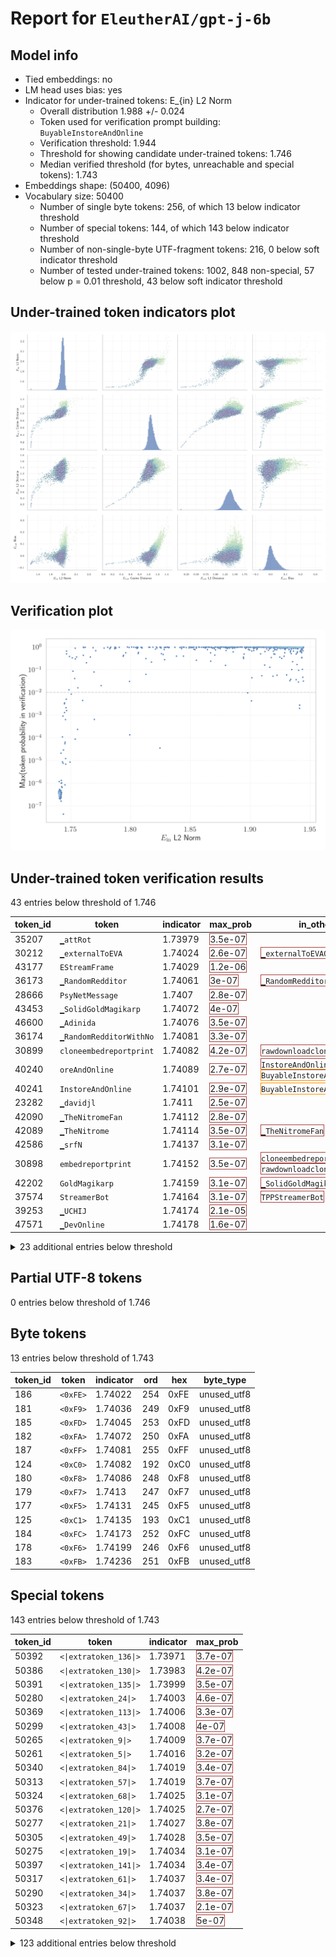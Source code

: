 # Report for `EleutherAI/gpt-j-6b`

## Model info

* Tied embeddings: no
* LM head uses bias: yes
* Indicator for under-trained tokens: E_{in} L2 Norm
  * Overall distribution 1.988 +/- 0.024
  * Token used for verification prompt building: `BuyableInstoreAndOnline`
  * Verification threshold: 1.944
  * Threshold for showing candidate under-trained tokens: 1.746
  * Median verified threshold (for bytes, unreachable and special tokens): 1.743
* Embeddings shape: (50400, 4096)
* Vocabulary size: 50400
  * Number of single byte tokens: 256, of which 13 below indicator threshold
  * Number of special tokens: 144, of which 143 below indicator threshold
  * Number of non-single-byte UTF-fragment tokens: 216, 0 below soft indicator threshold
  * Number of tested under-trained tokens: 1002, 848 non-special, 57 below p = 0.01 threshold, 43 below soft indicator threshold

## Under-trained token indicators plot
![Indicators scatter plots](../indicators_pairplot_byid/EleutherAI_gpt_j_6b.png)

## Verification plot
![Verification plot](../verifications_scatterplot/EleutherAI_gpt_j_6b.png)

## Under-trained token verification results
43 entries below threshold of 1.746

|   token_id | token                             |   indicator | max_prob                                                         | in_other_tokens                                                                                                                                                                                   |
|------------|-----------------------------------|-------------|------------------------------------------------------------------|---------------------------------------------------------------------------------------------------------------------------------------------------------------------------------------------------|
|      35207 | ````` ▁attRot `````               |     1.73979 | <span style='border: 1px solid rgb(169, 68, 66);'>3.5e-07</span> |                                                                                                                                                                                                   |
|      30212 | ````` ▁externalToEVA `````        |     1.74024 | <span style='border: 1px solid rgb(169, 68, 66);'>2.6e-07</span> | <span style='border: 1px solid rgb(169, 68, 66);'>````` ▁externalToEVAOnly `````</span>                                                                                                           |
|      43177 | ````` EStreamFrame `````          |     1.74029 | <span style='border: 1px solid rgb(169, 68, 66);'>1.2e-06</span> |                                                                                                                                                                                                   |
|      36173 | ````` ▁RandomRedditor `````       |     1.74061 | <span style='border: 1px solid rgb(169, 68, 66);'>3e-07</span>   | <span style='border: 1px solid rgb(169, 68, 66);'>````` ▁RandomRedditorWithNo `````</span>                                                                                                        |
|      28666 | ````` PsyNetMessage `````         |     1.7407  | <span style='border: 1px solid rgb(169, 68, 66);'>2.8e-07</span> |                                                                                                                                                                                                   |
|      43453 | ````` ▁SolidGoldMagikarp `````    |     1.74072 | <span style='border: 1px solid rgb(169, 68, 66);'>4e-07</span>   |                                                                                                                                                                                                   |
|      46600 | ````` ▁Adinida `````              |     1.74076 | <span style='border: 1px solid rgb(169, 68, 66);'>3.5e-07</span> |                                                                                                                                                                                                   |
|      36174 | ````` ▁RandomRedditorWithNo ````` |     1.74081 | <span style='border: 1px solid rgb(169, 68, 66);'>3.3e-07</span> |                                                                                                                                                                                                   |
|      30899 | ````` cloneembedreportprint ````` |     1.74082 | <span style='border: 1px solid rgb(169, 68, 66);'>4.2e-07</span> | <span style='border: 1px solid rgb(169, 68, 66);'>````` rawdownloadcloneembedreportprint `````</span>                                                                                             |
|      40240 | ````` oreAndOnline `````          |     1.74089 | <span style='border: 1px solid rgb(169, 68, 66);'>2.7e-07</span> | <span style='border: 1px solid rgb(169, 68, 66);'>````` InstoreAndOnline `````</span>, <span style='border: 1px solid rgb(255, 145, 0);'>````` BuyableInstoreAndOnline `````</span>               |
|      40241 | ````` InstoreAndOnline `````      |     1.74101 | <span style='border: 1px solid rgb(169, 68, 66);'>2.9e-07</span> | <span style='border: 1px solid rgb(255, 145, 0);'>````` BuyableInstoreAndOnline `````</span>                                                                                                      |
|      23282 | ````` ▁davidjl `````              |     1.7411  | <span style='border: 1px solid rgb(169, 68, 66);'>2.5e-07</span> |                                                                                                                                                                                                   |
|      42090 | ````` ▁TheNitromeFan `````        |     1.74112 | <span style='border: 1px solid rgb(169, 68, 66);'>2.8e-07</span> |                                                                                                                                                                                                   |
|      42089 | ````` ▁TheNitrome `````           |     1.74114 | <span style='border: 1px solid rgb(169, 68, 66);'>3.5e-07</span> | <span style='border: 1px solid rgb(169, 68, 66);'>````` ▁TheNitromeFan `````</span>                                                                                                               |
|      42586 | ````` ▁srfN `````                 |     1.74137 | <span style='border: 1px solid rgb(169, 68, 66);'>3.1e-07</span> |                                                                                                                                                                                                   |
|      30898 | ````` embedreportprint `````      |     1.74152 | <span style='border: 1px solid rgb(169, 68, 66);'>3.5e-07</span> | <span style='border: 1px solid rgb(169, 68, 66);'>````` cloneembedreportprint `````</span>, <span style='border: 1px solid rgb(169, 68, 66);'>````` rawdownloadcloneembedreportprint `````</span> |
|      42202 | ````` GoldMagikarp `````          |     1.74159 | <span style='border: 1px solid rgb(169, 68, 66);'>3.1e-07</span> | <span style='border: 1px solid rgb(169, 68, 66);'>````` ▁SolidGoldMagikarp `````</span>                                                                                                           |
|      37574 | ````` StreamerBot `````           |     1.74164 | <span style='border: 1px solid rgb(169, 68, 66);'>3.1e-07</span> | <span style='border: 1px solid rgb(169, 68, 66);'>````` TPPStreamerBot `````</span>                                                                                                               |
|      39253 | ````` ▁UCHIJ `````                |     1.74174 | <span style='border: 1px solid rgb(169, 68, 66);'>2.1e-05</span> |                                                                                                                                                                                                   |
|      47571 | ````` ▁DevOnline `````            |     1.74178 | <span style='border: 1px solid rgb(169, 68, 66);'>1.6e-07</span> |                                                                                                                                                                                                   |
<details><summary>23 additional entries below threshold</summary>

|   token_id | token                                        |   indicator | max_prob                                                         | in_other_tokens                                                                                                                                                                                                                                                                          |
|------------|----------------------------------------------|-------------|------------------------------------------------------------------|------------------------------------------------------------------------------------------------------------------------------------------------------------------------------------------------------------------------------------------------------------------------------------------|
|      30906 | ````` rawdownloadcloneembedreportprint ````` |     1.74191 | <span style='border: 1px solid rgb(169, 68, 66);'>2.6e-07</span> |                                                                                                                                                                                                                                                                                          |
|      45544 | ````` ▁サーティ `````                        |     1.74195 | <span style='border: 1px solid rgb(169, 68, 66);'>9.9e-07</span> | <span style='border: 1px solid rgb(169, 68, 66);'>````` ▁サーティワン `````</span>                                                                                                                                                                                                       |
|      41551 | ````` Downloadha `````                       |     1.74198 | <span style='border: 1px solid rgb(169, 68, 66);'>1.3e-06</span> |                                                                                                                                                                                                                                                                                          |
|      32437 | ````` ▁Smartstocks `````                     |     1.74226 | <span style='border: 1px solid rgb(169, 68, 66);'>7.1e-07</span> |                                                                                                                                                                                                                                                                                          |
|      30905 | ````` rawdownload `````                      |     1.74229 | <span style='border: 1px solid rgb(169, 68, 66);'>3.9e-07</span> | <span style='border: 1px solid rgb(169, 68, 66);'>````` rawdownloadcloneembedreportprint `````</span>                                                                                                                                                                                    |
|      30213 | ````` ▁externalToEVAOnly `````               |     1.74235 | <span style='border: 1px solid rgb(169, 68, 66);'>1e-06</span>   |                                                                                                                                                                                                                                                                                          |
|      29372 | ````` ▁guiActiveUn `````                     |     1.74274 | <span style='border: 1px solid rgb(169, 68, 66);'>6.5e-07</span> | <span style='border: 1px solid rgb(169, 68, 66);'>````` ▁guiActiveUnfocused `````</span>                                                                                                                                                                                                 |
|      30209 | ````` ▁unfocusedRange `````                  |     1.74293 | <span style='border: 1px solid rgb(169, 68, 66);'>8.7e-06</span> |                                                                                                                                                                                                                                                                                          |
|      30210 | ````` ▁guiActiveUnfocused `````              |     1.74293 | <span style='border: 1px solid rgb(169, 68, 66);'>0.00011</span> |                                                                                                                                                                                                                                                                                          |
|      39752 | ````` quickShip `````                        |     1.74342 | <span style='border: 1px solid rgb(169, 68, 66);'>0.00091</span> | <span style='border: 1px solid rgb(169, 68, 66);'>````` quickShipAvailable `````</span>                                                                                                                                                                                                  |
|      31666 | ````` ?????-?????- `````                     |     1.74351 | <span style='border: 1px solid rgb(169, 68, 66);'>7.6e-06</span> |                                                                                                                                                                                                                                                                                          |
|      42424 | ````` DragonMagazine `````                   |     1.74375 | <span style='border: 1px solid rgb(169, 68, 66);'>4.3e-08</span> |                                                                                                                                                                                                                                                                                          |
|      25992 | ````` ▁裏覚醒 `````                          |     1.74388 | <span style='border: 1px solid rgb(169, 68, 66);'>2.9e-05</span> |                                                                                                                                                                                                                                                                                          |
|      39821 | ````` 龍契士 `````                           |     1.74467 | <span style='border: 1px solid rgb(255, 145, 0);'>0.0031</span>  |                                                                                                                                                                                                                                                                                          |
|      50009 | ````` ▁strutConnector `````                  |     1.74469 | <span style='border: 1px solid rgb(255, 145, 0);'>0.0035</span>  |                                                                                                                                                                                                                                                                                          |
|      39755 | ````` isSpecialOrderable `````               |     1.7447  | <span style='border: 1px solid rgb(255, 145, 0);'>0.0013</span>  |                                                                                                                                                                                                                                                                                          |
|      37579 | ````` TPPStreamerBot `````                   |     1.74501 | <span style='border: 1px solid rgb(169, 68, 66);'>5.5e-05</span> |                                                                                                                                                                                                                                                                                          |
|      36938 | ````` ▁sqor `````                            |     1.74507 | <span style='border: 1px solid rgb(169, 68, 66);'>8.5e-07</span> |                                                                                                                                                                                                                                                                                          |
|      30897 | ````` reportprint `````                      |     1.74513 | <span style='border: 1px solid rgb(169, 68, 66);'>6.4e-05</span> | <span style='border: 1px solid rgb(169, 68, 66);'>````` embedreportprint `````</span>, <span style='border: 1px solid rgb(169, 68, 66);'>````` cloneembedreportprint `````</span>, <span style='border: 1px solid rgb(169, 68, 66);'>````` rawdownloadcloneembedreportprint `````</span> |
|      30211 | ````` ▁guiIcon `````                         |     1.74551 | <span style='border: 1px solid rgb(169, 68, 66);'>0.00064</span> |                                                                                                                                                                                                                                                                                          |
|      39811 | ````` soDeliveryDate `````                   |     1.74559 | <span style='border: 1px solid rgb(169, 68, 66);'>1.2e-05</span> |                                                                                                                                                                                                                                                                                          |
|      45545 | ````` ▁サーティワン `````                    |     1.7457  | <span style='border: 1px solid rgb(169, 68, 66);'>6.9e-06</span> |                                                                                                                                                                                                                                                                                          |
|      39757 | ````` channelAvailability `````              |     1.74597 | <span style='border: 1px solid rgb(255, 145, 0);'>0.0021</span>  |                                                                                                                                                                                                                                                                                          |
</details>


## Partial UTF-8 tokens
0 entries below threshold of 1.746




## Byte tokens
13 entries below threshold of 1.743

|   token_id | token              |   indicator |   ord | hex   | byte_type   |
|------------|--------------------|-------------|-------|-------|-------------|
|        186 | ````` <0xFE> ````` |     1.74022 |   254 | 0xFE  | unused_utf8 |
|        181 | ````` <0xF9> ````` |     1.74036 |   249 | 0xF9  | unused_utf8 |
|        185 | ````` <0xFD> ````` |     1.74045 |   253 | 0xFD  | unused_utf8 |
|        182 | ````` <0xFA> ````` |     1.74072 |   250 | 0xFA  | unused_utf8 |
|        187 | ````` <0xFF> ````` |     1.74081 |   255 | 0xFF  | unused_utf8 |
|        124 | ````` <0xC0> ````` |     1.74082 |   192 | 0xC0  | unused_utf8 |
|        180 | ````` <0xF8> ````` |     1.74086 |   248 | 0xF8  | unused_utf8 |
|        179 | ````` <0xF7> ````` |     1.7413  |   247 | 0xF7  | unused_utf8 |
|        177 | ````` <0xF5> ````` |     1.74131 |   245 | 0xF5  | unused_utf8 |
|        125 | ````` <0xC1> ````` |     1.74135 |   193 | 0xC1  | unused_utf8 |
|        184 | ````` <0xFC> ````` |     1.74173 |   252 | 0xFC  | unused_utf8 |
|        178 | ````` <0xF6> ````` |     1.74199 |   246 | 0xF6  | unused_utf8 |
|        183 | ````` <0xFB> ````` |     1.74236 |   251 | 0xFB  | unused_utf8 |


## Special tokens
143 entries below threshold of 1.743

|   token_id | token                            |   indicator | max_prob                                                         |
|------------|----------------------------------|-------------|------------------------------------------------------------------|
|      50392 | ````` <\|extratoken_136\|> ````` |     1.73971 | <span style='border: 1px solid rgb(169, 68, 66);'>3.7e-07</span> |
|      50386 | ````` <\|extratoken_130\|> ````` |     1.73983 | <span style='border: 1px solid rgb(169, 68, 66);'>4.2e-07</span> |
|      50391 | ````` <\|extratoken_135\|> ````` |     1.73999 | <span style='border: 1px solid rgb(169, 68, 66);'>3.5e-07</span> |
|      50280 | ````` <\|extratoken_24\|> `````  |     1.74003 | <span style='border: 1px solid rgb(169, 68, 66);'>4.6e-07</span> |
|      50369 | ````` <\|extratoken_113\|> ````` |     1.74006 | <span style='border: 1px solid rgb(169, 68, 66);'>3.3e-07</span> |
|      50299 | ````` <\|extratoken_43\|> `````  |     1.74008 | <span style='border: 1px solid rgb(169, 68, 66);'>4e-07</span>   |
|      50265 | ````` <\|extratoken_9\|> `````   |     1.74009 | <span style='border: 1px solid rgb(169, 68, 66);'>3.7e-07</span> |
|      50261 | ````` <\|extratoken_5\|> `````   |     1.74016 | <span style='border: 1px solid rgb(169, 68, 66);'>3.2e-07</span> |
|      50340 | ````` <\|extratoken_84\|> `````  |     1.74019 | <span style='border: 1px solid rgb(169, 68, 66);'>3.4e-07</span> |
|      50313 | ````` <\|extratoken_57\|> `````  |     1.74019 | <span style='border: 1px solid rgb(169, 68, 66);'>3.7e-07</span> |
|      50324 | ````` <\|extratoken_68\|> `````  |     1.74025 | <span style='border: 1px solid rgb(169, 68, 66);'>3.1e-07</span> |
|      50376 | ````` <\|extratoken_120\|> ````` |     1.74025 | <span style='border: 1px solid rgb(169, 68, 66);'>2.7e-07</span> |
|      50277 | ````` <\|extratoken_21\|> `````  |     1.74027 | <span style='border: 1px solid rgb(169, 68, 66);'>3.8e-07</span> |
|      50305 | ````` <\|extratoken_49\|> `````  |     1.74028 | <span style='border: 1px solid rgb(169, 68, 66);'>3.5e-07</span> |
|      50275 | ````` <\|extratoken_19\|> `````  |     1.74034 | <span style='border: 1px solid rgb(169, 68, 66);'>3.1e-07</span> |
|      50397 | ````` <\|extratoken_141\|> ````` |     1.74034 | <span style='border: 1px solid rgb(169, 68, 66);'>3.4e-07</span> |
|      50317 | ````` <\|extratoken_61\|> `````  |     1.74037 | <span style='border: 1px solid rgb(169, 68, 66);'>3.4e-07</span> |
|      50290 | ````` <\|extratoken_34\|> `````  |     1.74037 | <span style='border: 1px solid rgb(169, 68, 66);'>3.8e-07</span> |
|      50323 | ````` <\|extratoken_67\|> `````  |     1.74037 | <span style='border: 1px solid rgb(169, 68, 66);'>2.1e-07</span> |
|      50348 | ````` <\|extratoken_92\|> `````  |     1.74038 | <span style='border: 1px solid rgb(169, 68, 66);'>5e-07</span>   |
<details><summary>123 additional entries below threshold</summary>

|   token_id | token                            |   indicator | max_prob                                                         |
|------------|----------------------------------|-------------|------------------------------------------------------------------|
|      50356 | ````` <\|extratoken_100\|> ````` |     1.74039 | <span style='border: 1px solid rgb(169, 68, 66);'>2.6e-07</span> |
|      50264 | ````` <\|extratoken_8\|> `````   |     1.74043 | <span style='border: 1px solid rgb(169, 68, 66);'>3.5e-07</span> |
|      50268 | ````` <\|extratoken_12\|> `````  |     1.74044 | <span style='border: 1px solid rgb(169, 68, 66);'>2.8e-07</span> |
|      50266 | ````` <\|extratoken_10\|> `````  |     1.74045 | <span style='border: 1px solid rgb(169, 68, 66);'>3e-07</span>   |
|      50269 | ````` <\|extratoken_13\|> `````  |     1.74045 | <span style='border: 1px solid rgb(169, 68, 66);'>3.7e-07</span> |
|      50388 | ````` <\|extratoken_132\|> ````` |     1.74045 | <span style='border: 1px solid rgb(169, 68, 66);'>2.2e-07</span> |
|      50335 | ````` <\|extratoken_79\|> `````  |     1.74045 | <span style='border: 1px solid rgb(169, 68, 66);'>3.4e-07</span> |
|      50371 | ````` <\|extratoken_115\|> ````` |     1.74047 | <span style='border: 1px solid rgb(169, 68, 66);'>4.2e-07</span> |
|      50365 | ````` <\|extratoken_109\|> ````` |     1.74047 | <span style='border: 1px solid rgb(169, 68, 66);'>3.8e-07</span> |
|      50322 | ````` <\|extratoken_66\|> `````  |     1.74049 | <span style='border: 1px solid rgb(169, 68, 66);'>3.4e-07</span> |
|      50385 | ````` <\|extratoken_129\|> ````` |     1.74049 | <span style='border: 1px solid rgb(169, 68, 66);'>3.5e-07</span> |
|      50307 | ````` <\|extratoken_51\|> `````  |     1.7405  | <span style='border: 1px solid rgb(169, 68, 66);'>3.6e-07</span> |
|      50308 | ````` <\|extratoken_52\|> `````  |     1.74053 | <span style='border: 1px solid rgb(169, 68, 66);'>3.8e-07</span> |
|      50349 | ````` <\|extratoken_93\|> `````  |     1.74055 | <span style='border: 1px solid rgb(169, 68, 66);'>3.9e-07</span> |
|      50331 | ````` <\|extratoken_75\|> `````  |     1.74057 | <span style='border: 1px solid rgb(169, 68, 66);'>3.5e-07</span> |
|      50390 | ````` <\|extratoken_134\|> ````` |     1.7406  | <span style='border: 1px solid rgb(169, 68, 66);'>2.5e-07</span> |
|      50318 | ````` <\|extratoken_62\|> `````  |     1.7406  | <span style='border: 1px solid rgb(169, 68, 66);'>3.5e-07</span> |
|      50332 | ````` <\|extratoken_76\|> `````  |     1.74061 | <span style='border: 1px solid rgb(169, 68, 66);'>4.2e-07</span> |
|      50295 | ````` <\|extratoken_39\|> `````  |     1.74062 | <span style='border: 1px solid rgb(169, 68, 66);'>3.1e-07</span> |
|      50368 | ````` <\|extratoken_112\|> ````` |     1.74063 | <span style='border: 1px solid rgb(169, 68, 66);'>5.4e-07</span> |
|      50389 | ````` <\|extratoken_133\|> ````` |     1.74063 | <span style='border: 1px solid rgb(169, 68, 66);'>3.1e-07</span> |
|      50328 | ````` <\|extratoken_72\|> `````  |     1.74063 | <span style='border: 1px solid rgb(169, 68, 66);'>4.5e-07</span> |
|      50350 | ````` <\|extratoken_94\|> `````  |     1.74063 | <span style='border: 1px solid rgb(169, 68, 66);'>3.3e-07</span> |
|      50316 | ````` <\|extratoken_60\|> `````  |     1.74063 | <span style='border: 1px solid rgb(169, 68, 66);'>3.7e-07</span> |
|      50366 | ````` <\|extratoken_110\|> ````` |     1.74063 | <span style='border: 1px solid rgb(169, 68, 66);'>3.7e-07</span> |
|      50333 | ````` <\|extratoken_77\|> `````  |     1.74063 | <span style='border: 1px solid rgb(169, 68, 66);'>2.4e-07</span> |
|      50352 | ````` <\|extratoken_96\|> `````  |     1.74065 | <span style='border: 1px solid rgb(169, 68, 66);'>2.9e-07</span> |
|      50381 | ````` <\|extratoken_125\|> ````` |     1.74065 | <span style='border: 1px solid rgb(169, 68, 66);'>4.2e-07</span> |
|      50378 | ````` <\|extratoken_122\|> ````` |     1.74066 | <span style='border: 1px solid rgb(169, 68, 66);'>3.1e-07</span> |
|      50258 | ````` <\|extratoken_2\|> `````   |     1.74068 | <span style='border: 1px solid rgb(169, 68, 66);'>3.4e-07</span> |
|      50380 | ````` <\|extratoken_124\|> ````` |     1.74069 | <span style='border: 1px solid rgb(169, 68, 66);'>2.5e-07</span> |
|      50341 | ````` <\|extratoken_85\|> `````  |     1.7407  | <span style='border: 1px solid rgb(169, 68, 66);'>3.2e-07</span> |
|      50287 | ````` <\|extratoken_31\|> `````  |     1.74071 | <span style='border: 1px solid rgb(169, 68, 66);'>3.6e-07</span> |
|      50279 | ````` <\|extratoken_23\|> `````  |     1.74073 | <span style='border: 1px solid rgb(169, 68, 66);'>2.5e-07</span> |
|      50373 | ````` <\|extratoken_117\|> ````` |     1.74074 | <span style='border: 1px solid rgb(169, 68, 66);'>2.9e-07</span> |
|      50271 | ````` <\|extratoken_15\|> `````  |     1.74075 | <span style='border: 1px solid rgb(169, 68, 66);'>4.1e-07</span> |
|      50358 | ````` <\|extratoken_102\|> ````` |     1.74077 | <span style='border: 1px solid rgb(169, 68, 66);'>2.6e-07</span> |
|      50343 | ````` <\|extratoken_87\|> `````  |     1.74078 | <span style='border: 1px solid rgb(169, 68, 66);'>4.5e-07</span> |
|      50359 | ````` <\|extratoken_103\|> ````` |     1.74078 | <span style='border: 1px solid rgb(169, 68, 66);'>3.8e-07</span> |
|      50288 | ````` <\|extratoken_32\|> `````  |     1.7408  | <span style='border: 1px solid rgb(169, 68, 66);'>3.2e-07</span> |
|      50278 | ````` <\|extratoken_22\|> `````  |     1.7408  | <span style='border: 1px solid rgb(169, 68, 66);'>3.4e-07</span> |
|      50329 | ````` <\|extratoken_73\|> `````  |     1.7408  | <span style='border: 1px solid rgb(169, 68, 66);'>3.4e-07</span> |
|      50260 | ````` <\|extratoken_4\|> `````   |     1.7408  | <span style='border: 1px solid rgb(169, 68, 66);'>4.1e-07</span> |
|      50303 | ````` <\|extratoken_47\|> `````  |     1.74081 | <span style='border: 1px solid rgb(169, 68, 66);'>3.1e-07</span> |
|      50281 | ````` <\|extratoken_25\|> `````  |     1.74083 | <span style='border: 1px solid rgb(169, 68, 66);'>2.7e-07</span> |
|      50273 | ````` <\|extratoken_17\|> `````  |     1.74083 | <span style='border: 1px solid rgb(169, 68, 66);'>3.7e-07</span> |
|      50361 | ````` <\|extratoken_105\|> ````` |     1.74083 | <span style='border: 1px solid rgb(169, 68, 66);'>3e-07</span>   |
|      50394 | ````` <\|extratoken_138\|> ````` |     1.74083 | <span style='border: 1px solid rgb(169, 68, 66);'>4e-07</span>   |
|      50360 | ````` <\|extratoken_104\|> ````` |     1.74084 | <span style='border: 1px solid rgb(169, 68, 66);'>2.6e-07</span> |
|      50375 | ````` <\|extratoken_119\|> ````` |     1.74085 | <span style='border: 1px solid rgb(169, 68, 66);'>4e-07</span>   |
|      50315 | ````` <\|extratoken_59\|> `````  |     1.74086 | <span style='border: 1px solid rgb(169, 68, 66);'>3.1e-07</span> |
|      50363 | ````` <\|extratoken_107\|> ````` |     1.74087 | <span style='border: 1px solid rgb(169, 68, 66);'>3.6e-07</span> |
|      50382 | ````` <\|extratoken_126\|> ````` |     1.74088 | <span style='border: 1px solid rgb(169, 68, 66);'>3.3e-07</span> |
|      50296 | ````` <\|extratoken_40\|> `````  |     1.74088 | <span style='border: 1px solid rgb(169, 68, 66);'>2.5e-07</span> |
|      50309 | ````` <\|extratoken_53\|> `````  |     1.74089 | <span style='border: 1px solid rgb(169, 68, 66);'>3.9e-07</span> |
|      50384 | ````` <\|extratoken_128\|> ````` |     1.7409  | <span style='border: 1px solid rgb(169, 68, 66);'>4.2e-07</span> |
|      50312 | ````` <\|extratoken_56\|> `````  |     1.7409  | <span style='border: 1px solid rgb(169, 68, 66);'>3.6e-07</span> |
|      50297 | ````` <\|extratoken_41\|> `````  |     1.74092 | <span style='border: 1px solid rgb(169, 68, 66);'>3e-07</span>   |
|      50292 | ````` <\|extratoken_36\|> `````  |     1.74093 | <span style='border: 1px solid rgb(169, 68, 66);'>2.7e-07</span> |
|      50291 | ````` <\|extratoken_35\|> `````  |     1.74094 | <span style='border: 1px solid rgb(169, 68, 66);'>2.6e-07</span> |
|      50396 | ````` <\|extratoken_140\|> ````` |     1.74096 | <span style='border: 1px solid rgb(169, 68, 66);'>3.5e-07</span> |
|      50354 | ````` <\|extratoken_98\|> `````  |     1.74097 | <span style='border: 1px solid rgb(169, 68, 66);'>3e-07</span>   |
|      50257 | ````` <\|extratoken_1\|> `````   |     1.74097 | <span style='border: 1px solid rgb(169, 68, 66);'>3.5e-07</span> |
|      50304 | ````` <\|extratoken_48\|> `````  |     1.74098 | <span style='border: 1px solid rgb(169, 68, 66);'>2.7e-07</span> |
|      50306 | ````` <\|extratoken_50\|> `````  |     1.74099 | <span style='border: 1px solid rgb(169, 68, 66);'>3.5e-07</span> |
|      50325 | ````` <\|extratoken_69\|> `````  |     1.741   | <span style='border: 1px solid rgb(169, 68, 66);'>3e-07</span>   |
|      50300 | ````` <\|extratoken_44\|> `````  |     1.74101 | <span style='border: 1px solid rgb(169, 68, 66);'>4.1e-07</span> |
|      50272 | ````` <\|extratoken_16\|> `````  |     1.74101 | <span style='border: 1px solid rgb(169, 68, 66);'>3e-07</span>   |
|      50274 | ````` <\|extratoken_18\|> `````  |     1.74104 | <span style='border: 1px solid rgb(169, 68, 66);'>3.6e-07</span> |
|      50345 | ````` <\|extratoken_89\|> `````  |     1.74104 | <span style='border: 1px solid rgb(169, 68, 66);'>4e-07</span>   |
|      50282 | ````` <\|extratoken_26\|> `````  |     1.74107 | <span style='border: 1px solid rgb(169, 68, 66);'>2.9e-07</span> |
|      50367 | ````` <\|extratoken_111\|> ````` |     1.74108 | <span style='border: 1px solid rgb(169, 68, 66);'>3.9e-07</span> |
|      50321 | ````` <\|extratoken_65\|> `````  |     1.74108 | <span style='border: 1px solid rgb(169, 68, 66);'>3.5e-07</span> |
|      50383 | ````` <\|extratoken_127\|> ````` |     1.74109 | <span style='border: 1px solid rgb(169, 68, 66);'>2.9e-07</span> |
|      50355 | ````` <\|extratoken_99\|> `````  |     1.74109 | <span style='border: 1px solid rgb(169, 68, 66);'>3.2e-07</span> |
|      50347 | ````` <\|extratoken_91\|> `````  |     1.7411  | <span style='border: 1px solid rgb(169, 68, 66);'>2e-07</span>   |
|      50294 | ````` <\|extratoken_38\|> `````  |     1.74111 | <span style='border: 1px solid rgb(169, 68, 66);'>2.8e-07</span> |
|      50283 | ````` <\|extratoken_27\|> `````  |     1.74112 | <span style='border: 1px solid rgb(169, 68, 66);'>2.8e-07</span> |
|      50370 | ````` <\|extratoken_114\|> ````` |     1.74112 | <span style='border: 1px solid rgb(169, 68, 66);'>3.3e-07</span> |
|      50263 | ````` <\|extratoken_7\|> `````   |     1.74113 | <span style='border: 1px solid rgb(169, 68, 66);'>4e-07</span>   |
|      50387 | ````` <\|extratoken_131\|> ````` |     1.74116 | <span style='border: 1px solid rgb(169, 68, 66);'>2.9e-07</span> |
|      50351 | ````` <\|extratoken_95\|> `````  |     1.74117 | <span style='border: 1px solid rgb(169, 68, 66);'>3.5e-07</span> |
|      50319 | ````` <\|extratoken_63\|> `````  |     1.7412  | <span style='border: 1px solid rgb(169, 68, 66);'>2.3e-07</span> |
|      50379 | ````` <\|extratoken_123\|> ````` |     1.7412  | <span style='border: 1px solid rgb(169, 68, 66);'>3.1e-07</span> |
|      50342 | ````` <\|extratoken_86\|> `````  |     1.74122 | <span style='border: 1px solid rgb(169, 68, 66);'>3.9e-07</span> |
|      50302 | ````` <\|extratoken_46\|> `````  |     1.74124 | <span style='border: 1px solid rgb(169, 68, 66);'>2.8e-07</span> |
|      50284 | ````` <\|extratoken_28\|> `````  |     1.74124 | <span style='border: 1px solid rgb(169, 68, 66);'>4.7e-07</span> |
|      50289 | ````` <\|extratoken_33\|> `````  |     1.74125 | <span style='border: 1px solid rgb(169, 68, 66);'>3.1e-07</span> |
|      50311 | ````` <\|extratoken_55\|> `````  |     1.74125 | <span style='border: 1px solid rgb(169, 68, 66);'>3.2e-07</span> |
|      50276 | ````` <\|extratoken_20\|> `````  |     1.74126 | <span style='border: 1px solid rgb(169, 68, 66);'>2.8e-07</span> |
|      50374 | ````` <\|extratoken_118\|> ````` |     1.74129 | <span style='border: 1px solid rgb(169, 68, 66);'>2.9e-07</span> |
|      50320 | ````` <\|extratoken_64\|> `````  |     1.74129 | <span style='border: 1px solid rgb(169, 68, 66);'>3.6e-07</span> |
|      50285 | ````` <\|extratoken_29\|> `````  |     1.74132 | <span style='border: 1px solid rgb(169, 68, 66);'>3.9e-07</span> |
|      50326 | ````` <\|extratoken_70\|> `````  |     1.74133 | <span style='border: 1px solid rgb(169, 68, 66);'>2.3e-07</span> |
|      50362 | ````` <\|extratoken_106\|> ````` |     1.74134 | <span style='border: 1px solid rgb(169, 68, 66);'>3.3e-07</span> |
|      50270 | ````` <\|extratoken_14\|> `````  |     1.74134 | <span style='border: 1px solid rgb(169, 68, 66);'>3.1e-07</span> |
|      50267 | ````` <\|extratoken_11\|> `````  |     1.74137 | <span style='border: 1px solid rgb(169, 68, 66);'>3.5e-07</span> |
|      50339 | ````` <\|extratoken_83\|> `````  |     1.74142 | <span style='border: 1px solid rgb(169, 68, 66);'>3.1e-07</span> |
|      50346 | ````` <\|extratoken_90\|> `````  |     1.74143 | <span style='border: 1px solid rgb(169, 68, 66);'>3.2e-07</span> |
|      50314 | ````` <\|extratoken_58\|> `````  |     1.74143 | <span style='border: 1px solid rgb(169, 68, 66);'>2.8e-07</span> |
|      50338 | ````` <\|extratoken_82\|> `````  |     1.74145 | <span style='border: 1px solid rgb(169, 68, 66);'>3.1e-07</span> |
|      50344 | ````` <\|extratoken_88\|> `````  |     1.74146 | <span style='border: 1px solid rgb(169, 68, 66);'>3.2e-07</span> |
|      50259 | ````` <\|extratoken_3\|> `````   |     1.74146 | <span style='border: 1px solid rgb(169, 68, 66);'>3.7e-07</span> |
|      50395 | ````` <\|extratoken_139\|> ````` |     1.74151 | <span style='border: 1px solid rgb(169, 68, 66);'>4.2e-07</span> |
|      50334 | ````` <\|extratoken_78\|> `````  |     1.74151 | <span style='border: 1px solid rgb(169, 68, 66);'>2.8e-07</span> |
|      50298 | ````` <\|extratoken_42\|> `````  |     1.74152 | <span style='border: 1px solid rgb(169, 68, 66);'>2.9e-07</span> |
|      50336 | ````` <\|extratoken_80\|> `````  |     1.74157 | <span style='border: 1px solid rgb(169, 68, 66);'>2.9e-07</span> |
|      50372 | ````` <\|extratoken_116\|> ````` |     1.7416  | <span style='border: 1px solid rgb(169, 68, 66);'>3.6e-07</span> |
|      50286 | ````` <\|extratoken_30\|> `````  |     1.74162 | <span style='border: 1px solid rgb(169, 68, 66);'>3.5e-07</span> |
|      50393 | ````` <\|extratoken_137\|> ````` |     1.74163 | <span style='border: 1px solid rgb(169, 68, 66);'>3.3e-07</span> |
|      50327 | ````` <\|extratoken_71\|> `````  |     1.74164 | <span style='border: 1px solid rgb(169, 68, 66);'>4.8e-07</span> |
|      50301 | ````` <\|extratoken_45\|> `````  |     1.74166 | <span style='border: 1px solid rgb(169, 68, 66);'>4e-07</span>   |
|      50330 | ````` <\|extratoken_74\|> `````  |     1.74168 | <span style='border: 1px solid rgb(169, 68, 66);'>3.1e-07</span> |
|      50353 | ````` <\|extratoken_97\|> `````  |     1.74168 | <span style='border: 1px solid rgb(169, 68, 66);'>2.9e-07</span> |
|      50364 | ````` <\|extratoken_108\|> ````` |     1.74172 | <span style='border: 1px solid rgb(169, 68, 66);'>2.6e-07</span> |
|      50310 | ````` <\|extratoken_54\|> `````  |     1.74174 | <span style='border: 1px solid rgb(169, 68, 66);'>3e-07</span>   |
|      50377 | ````` <\|extratoken_121\|> ````` |     1.74175 | <span style='border: 1px solid rgb(169, 68, 66);'>3.4e-07</span> |
|      50357 | ````` <\|extratoken_101\|> ````` |     1.74178 | <span style='border: 1px solid rgb(169, 68, 66);'>3.7e-07</span> |
|      50399 | ````` <\|extratoken_143\|> ````` |     1.74184 | <span style='border: 1px solid rgb(169, 68, 66);'>3.9e-07</span> |
|      50398 | ````` <\|extratoken_142\|> ````` |     1.74186 | <span style='border: 1px solid rgb(169, 68, 66);'>2.3e-07</span> |
|      50293 | ````` <\|extratoken_37\|> `````  |     1.74191 | <span style='border: 1px solid rgb(169, 68, 66);'>4.1e-07</span> |
|      50337 | ````` <\|extratoken_81\|> `````  |     1.74197 | <span style='border: 1px solid rgb(169, 68, 66);'>3.6e-07</span> |
|      50262 | ````` <\|extratoken_6\|> `````   |     1.74198 | <span style='border: 1px solid rgb(169, 68, 66);'>3.2e-07</span> |
</details>

